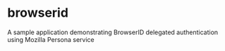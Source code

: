 browserid
=========
A sample application demonstrating BrowserID delegated authentication using Mozilla Persona service
